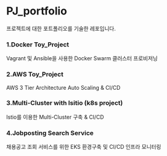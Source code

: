 # PJ_portfolio
프로젝트에 대한 포트폴리오를 기술한 레포입니다.

### 1.Docker Toy_Project
  Vagrant 및 Ansible을 사용한 Docker Swarm 클러스터 프로비저닝

### 2.AWS Toy_Project
  AWS 3 Tier Architecture Auto Scaling & CI/CD
  
### 3.Multi-Cluster with Isitio (k8s project)
  Istio를 이용한 Multi-Cluster 구축 & CI/CD
  
### 4.Jobposting Search Service
  채용공고 조회 서비스를 위한 EKS 환경구축 및 CI/CD 인프라 모니터링
